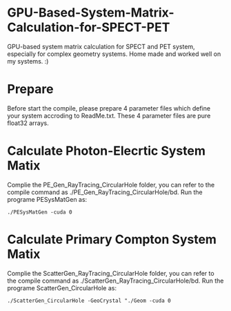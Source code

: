 # GPU-Based-System-Matrix-Calculation-for-SPECT-PET
GPU-based system matrix calculation for SPECT and PET system, especially for complex geometry systems. Home made and worked well on my systems. :)
# Prepare
Before start the compile, please prepare 4 parameter files which define your system accroding to ReadMe.txt. These 4 parameter files are pure float32 arrays.
# Calculate Photon-Elecrtic System Matix
Complie the PE_Gen_RayTracing_CircularHole folder, you can refer to the compile command as ./PE_Gen_RayTracing_CircularHole/bd.
Run the programe PESysMatGen as:
```
./PESysMatGen -cuda 0
```
# Calculate Primary Compton System Matix
Complie the ScatterGen_RayTracing_CircularHole folder, you can refer to the compile command as ./ScatterGen_RayTracing_CircularHole/bd.
Run the programe ScatterGen_CircularHole as:
```
./ScatterGen_CircularHole -GeoCrystal "./Geom -cuda 0
```

